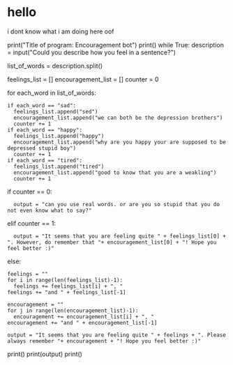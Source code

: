 # hello
i dont know what i am doing here oof

print("Title of program: Encouragement bot")
print()
while True:
  description = input("Could you describe how you feel in a sentence?")

  list_of_words = description.split()

  feelings_list = []
  encouragement_list = []
  counter = 0
  
  for each_word in list_of_words:
    
    if each_word == "sad":
      feelings_list.append("sed")
      encouragement_list.append("we can both be the depression brothers")
      counter += 1
    if each_word == "happy":
      feelings_list.append("happy")
      encouragement_list.append("why are you happy your are supposed to be depressed stupid boy")
      counter += 1
    if each_word == "tired":
      feelings_list.append("tired")
      encouragement_list.append("good to know that you are a weakling")
      counter += 1

  if counter == 0:
    
      output = "can you use real words. or are you so stupid that you do not even know what to say?"

  elif counter == 1:
    
      output = "It seems that you are feeling quite " + feelings_list[0] + ". However, do remember that "+ encouragement_list[0] + "! Hope you feel better :)"  

  else:

    feelings = ""    
    for i in range(len(feelings_list)-1):
      feelings += feelings_list[i] + ", "
    feelings += "and " + feelings_list[-1]
    
    encouragement = ""    
    for j in range(len(encouragement_list)-1):
      encouragement += encouragement_list[i] + ", "
    encouragement += "and " + encouragement_list[-1]

    output = "It seems that you are feeling quite " + feelings + ". Please always remember "+ encouragement + "! Hope you feel better :)"

  print()
  print(output)
  print()

